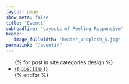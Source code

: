 ```yaml
---
layout: page
show_meta: false
title: "Eventi"
subheadline: "Layouts of Feeling Responsive"
header:
   image_fullwidth: "header_unsplash_5.jpg"
permalink: "/eventi/"
---
```

<ul>
    {% for post in site.categories.design %}
    <li><a href="{{ site.url }}{{ site.baseurl }}{{ post.url }}">{{ post.title }}</a></li>
    {% endfor %}
</ul>
